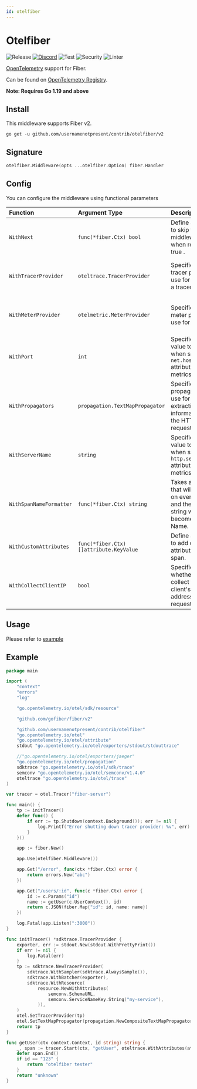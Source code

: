```yaml
---
id: otelfiber
---
```


# Otelfiber

![Release](https://img.shields.io/github/v/tag/gofiber/contrib?filter=otelfiber*)
[![Discord](https://img.shields.io/discord/704680098577514527?style=flat&label=%F0%9F%92%AC%20discord&color=00ACD7)](https://gofiber.io/discord)
![Test](https://github.com/usernamenotpresent/contrib/workflows/Tests/badge.svg)
![Security](https://github.com/usernamenotpresent/contrib/workflows/Security/badge.svg)
![Linter](https://github.com/usernamenotpresent/contrib/workflows/Linter/badge.svg)

[OpenTelemetry](https://opentelemetry.io/) support for Fiber.

Can be found on [OpenTelemetry Registry](https://opentelemetry.io/registry/instrumentation-go-fiber/).

**Note: Requires Go 1.19 and above**

## Install

This middleware supports Fiber v2.

```
go get -u github.com/usernamenotpresent/contrib/otelfiber/v2
```

## Signature

```go
otelfiber.Middleware(opts ...otelfiber.Option) fiber.Handler
```

## Config
You can configure the middleware using functional parameters


| Function          | Argument Type                            | Description                                                                      | Default                                                             |
| :------------------ | :-------------------------------- | :--------------------------------------------------------------------------------- | :-------------------------------------------------------------------- |
| `WithNext`              | `func(*fiber.Ctx) bool`         | Define a function to skip this middleware when returned true .| nil                                                                 |
| `WithTracerProvider`    | `oteltrace.TracerProvider`      | Specifies a tracer provider to use for creating a tracer.                         | nil - the global tracer provider is used                                   |
| `WithMeterProvider`     | `otelmetric.MeterProvider`      | Specifies a meter provider to use for reporting.                                     | nil - the global meter provider is used                                                             |
| `WithPort`              | `int`                          | Specifies the value to use when setting the `net.host.port` attribute on metrics/spans.                            | Defaults to (`80` for `http`, `443` for `https`)              |
| `WithPropagators`       | `propagation.TextMapPropagator` | Specifies propagators to use for extracting information from the HTTP requests.                     | If none are specified, global ones will be used                                                               |
| `WithServerName`        | `string`                       | Specifies the value to use when setting the `http.server_name` attribute on metrics/spans.                                          | -                                                                   |
| `WithSpanNameFormatter` | `func(*fiber.Ctx) string`       | Takes a function that will be called on every request and the returned string will become the span Name.                                   | Default formatter returns the route pathRaw |
| `WithCustomAttributes`  | `func(*fiber.Ctx) []attribute.KeyValue` | Define a function to add custom attributes to the span.                  | nil                                                                 |
| `WithCollectClientIP`   | `bool` | Specifies whether to collect the client's IP address from the request. | true |

## Usage

Please refer to [example](./example)

## Example

```go
package main

import (
	"context"
	"errors"
	"log"

	"go.opentelemetry.io/otel/sdk/resource"

	"github.com/gofiber/fiber/v2"

	"github.com/usernamenotpresent/contrib/otelfiber"
	"go.opentelemetry.io/otel"
	"go.opentelemetry.io/otel/attribute"
	stdout "go.opentelemetry.io/otel/exporters/stdout/stdouttrace"

	//"go.opentelemetry.io/otel/exporters/jaeger"
	"go.opentelemetry.io/otel/propagation"
	sdktrace "go.opentelemetry.io/otel/sdk/trace"
	semconv "go.opentelemetry.io/otel/semconv/v1.4.0"
	oteltrace "go.opentelemetry.io/otel/trace"
)

var tracer = otel.Tracer("fiber-server")

func main() {
	tp := initTracer()
	defer func() {
		if err := tp.Shutdown(context.Background()); err != nil {
			log.Printf("Error shutting down tracer provider: %v", err)
		}
	}()

	app := fiber.New()

	app.Use(otelfiber.Middleware())

	app.Get("/error", func(ctx *fiber.Ctx) error {
		return errors.New("abc")
	})

	app.Get("/users/:id", func(c *fiber.Ctx) error {
		id := c.Params("id")
		name := getUser(c.UserContext(), id)
		return c.JSON(fiber.Map{"id": id, name: name})
	})

	log.Fatal(app.Listen(":3000"))
}

func initTracer() *sdktrace.TracerProvider {
	exporter, err := stdout.New(stdout.WithPrettyPrint())
	if err != nil {
		log.Fatal(err)
	}
	tp := sdktrace.NewTracerProvider(
		sdktrace.WithSampler(sdktrace.AlwaysSample()),
		sdktrace.WithBatcher(exporter),
		sdktrace.WithResource(
			resource.NewWithAttributes(
				semconv.SchemaURL,
				semconv.ServiceNameKey.String("my-service"),
			)),
	)
	otel.SetTracerProvider(tp)
	otel.SetTextMapPropagator(propagation.NewCompositeTextMapPropagator(propagation.TraceContext{}, propagation.Baggage{}))
	return tp
}

func getUser(ctx context.Context, id string) string {
	_, span := tracer.Start(ctx, "getUser", oteltrace.WithAttributes(attribute.String("id", id)))
	defer span.End()
	if id == "123" {
		return "otelfiber tester"
	}
	return "unknown"
}
```

